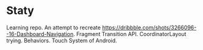 # Staty
Learning repo. An attempt to recreate https://dribbble.com/shots/3266096--16-Dashboard-Navigation. Fragment Transition API. CoordinatorLayout trying. Behaviors. Touch System of Android.

